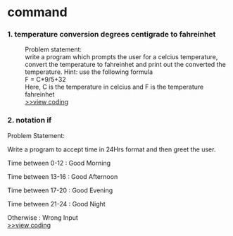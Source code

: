 <h1><b>command</b></h1>
<h3>1. temperature conversion degrees centigrade to fahreinhet</h3>
<p align="justify"><dd>Problem statement:<br>
write a program which prompts the user for a celcius temperature, convert the temperature to fahreinhet  and print out the converted the temperature.
  Hint: use the following formula<br>
  F = C*9/5+32<br>
  Here, C is the temperature in celcius and F is the temperature fahreinhet <br><a href="https://github.com/faizH3/newbie/blob/MyCourses/MK%20Kita/Praktikum%20pemrograman/PYTHON/1.konversi_suhu.py">>>view coding</a></dd></p>

<h3>2. notation if</h3>
<p align="justify">Problem Statement:<br>

Write a program to accept time in 24Hrs format and then greet the user.<br>

Time between 0-12 : Good Morning<br>

Time between 13-16 : Good Afternoon<br>

Time between 17-20 : Good Evening<br>

Time between 21-24 : Good Night<br>

Otherwise : Wrong Input<br><a href="https://github.com/faizH3/newbie/blob/MyCourses/MK%20Kita/Praktikum%20pemrograman/PYTHON/2.notation_if.py">>>view coding</a></p>
